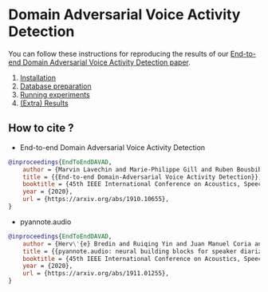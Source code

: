 # Domain Adversarial Voice Activity Detection

You can follow these instructions for reproducing the results of our [End-to-end Domain Adversarial Voice Activity Detection paper](https://arxiv.org/abs/1910.10655).

1) [Installation](./docs/installation.md)
2) [Database preparation](./docs/database.md)
3) [Running experiments](./docs/experiments.md)
4) [(Extra) Results](./docs/results.md)

## How to cite ?
- End-to-end Domain Adversarial Voice Activity Detection

```bibtex
@inproceedings{EndToEndDAVAD,
    author = {Marvin Lavechin and Marie-Philippe Gill and Ruben Bousbib and Herv\'{e} Bredin and Leibny Paola Garcia-Perera},
    title = {{End-to-end Domain-Adversarial Voice Activity Detection}},
    booktitle = {45th IEEE International Conference on Acoustics, Speech and Signal Processing, ICASSP 2020},
    year = {2020},
    url = {https://arxiv.org/abs/1910.10655},
}
```

- pyannote.audio

```bibtex
@inproceedings{EndToEndDAVAD,
    author = {Herv\'{e} Bredin and Ruiqing Yin and Juan Manuel Coria and Gregory Gelly and Pavel Korshunov and Marvin Lavechin and Diego Fustes and Hadrien Titeux and Wassim Bouaziz and Marie-Philippe Gill},
    title = {{pyannote.audio: neural building blocks for speaker diarization}},
    booktitle = {45th IEEE International Conference on Acoustics, Speech and Signal Processing, ICASSP 2020},
    year = {2020},
    url = {https://arxiv.org/abs/1911.01255},
}
```
